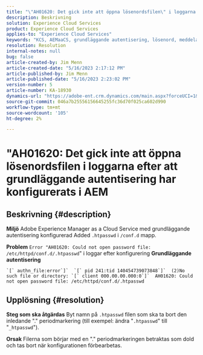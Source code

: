 ```yaml
---
title: "\"AH01620: Det gick inte att öppna lösenordsfilen\" i loggarna efter att Basic Auth i AEM Dispatcher har konfigurerats"
description: Beskrivning
solution: Experience Cloud Services
product: Experience Cloud Services
applies-to: "Experience Cloud Services"
keywords: "KCS, AEMaaCS, grundläggande autentisering, lösenord, meddelande, loggar, AEM, dispatcher, Adobe Experience Manager, AH01620, felsökning"
resolution: Resolution
internal-notes: null
bug: false
article-created-by: Jim Menn
article-created-date: "5/16/2023 2:17:12 PM"
article-published-by: Jim Menn
article-published-date: "5/16/2023 2:23:02 PM"
version-number: 5
article-number: KA-18930
dynamics-url: "https://adobe-ent.crm.dynamics.com/main.aspx?forceUCI=1&pagetype=entityrecord&etn=knowledgearticle&id=aefb9253-f4f3-ed11-8848-6045bd006079"
source-git-commit: 046a7b25556156645255fc36d70f025ca602d990
workflow-type: tm+mt
source-wordcount: '105'
ht-degree: 2%

---
```


# &quot;AH01620: Det gick inte att öppna lösenordsfilen i loggarna efter att grundläggande autentisering har konfigurerats i AEM

## Beskrivning {#description}


<b>Miljö</b>
Adobe Experience Manager as a Cloud Service med grundläggande autentisering konfigurerad Added `.htpasswd` i `/conf.d` mapp.

<b>Problem</b>
`Error "AH01620: Could not open password file: /etc/httpd/conf.d/.htpasswd`&quot; i loggar efter konfigurering <b>Grundläggande autentisering</b>


```
`[` authn_file:error`]`  `[` pid 241:tid 140454739073848`]`  (2)No such file or directory: `[` client 000.00.00.000:0`]`  AH01620: Could not open password file: /etc/httpd/conf.d/.htpasswd
```





## Upplösning {#resolution}


<b>Steg som ska åtgärdas</b>
Byt namn på `.htpasswd` filen som ska ta bort den inledande &quot;.&quot; periodmarkering (till exempel: ändra &quot;`.htpasswd`&quot; till &quot;`_htpasswd`&quot;).

<b>Orsak</b>
Filerna som börjar med en &quot;.&quot; periodmarkeringen betraktas som dold och tas bort när konfigurationen förbearbetas.
